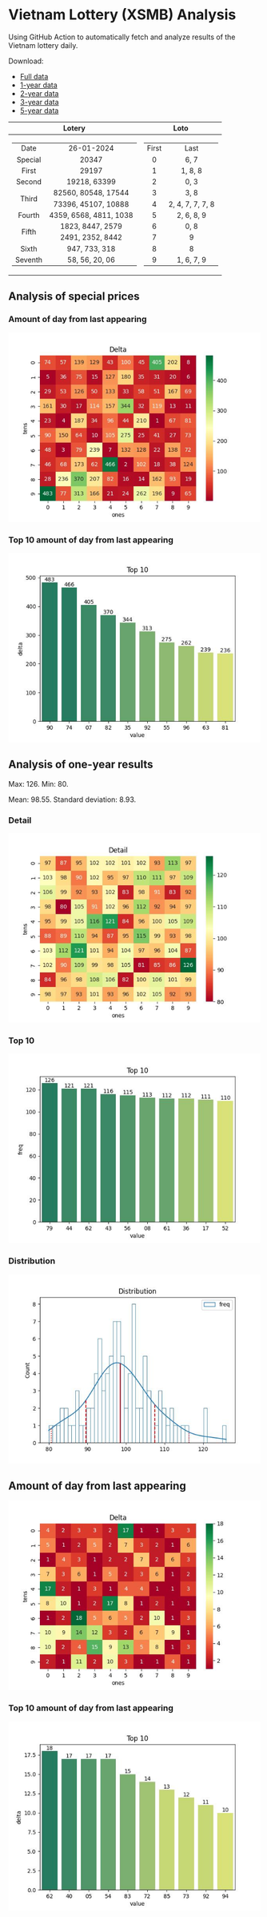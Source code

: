 # Vietnam Lottery (XSMB) Analysis

Using GitHub Action to automatically fetch and analyze results of the Vietnam lottery daily.

Download:

* [Full data](https://raw.githubusercontent.com/khiemdoan/vietnam-lottery-xsmb-analysis/main/results/xsmb.csv)
* [1-year data](https://raw.githubusercontent.com/khiemdoan/vietnam-lottery-xsmb-analysis/main/results/xsmb_1_year.csv)
* [2-year data](https://raw.githubusercontent.com/khiemdoan/vietnam-lottery-xsmb-analysis/main/results/xsmb_2_year.csv)
* [3-year data](https://raw.githubusercontent.com/khiemdoan/vietnam-lottery-xsmb-analysis/main/results/xsmb_3_year.csv)
* [5-year data](https://raw.githubusercontent.com/khiemdoan/vietnam-lottery-xsmb-analysis/main/results/xsmb_5_year.csv)

| Lotery      | Loto |
| :-----------: | :-----------: |
| <table><tr><td>Date</td><td>26-01-2024</td></tr><tr><td>Special</td><td>20347</td></tr><tr><td>First</td><td>29197</td></tr><tr><td>Second</td><td>19218, 63399</td></tr><tr><td rowspan="2">Third</td><td>82560, 80548, 17544</td></tr><tr><td>73396, 45107, 10888</td></tr><tr><td>Fourth</td><td>4359, 6568, 4811, 1038</td></tr><tr><td rowspan="2">Fifth</td><td>1823, 8447, 2579</td></tr><tr><td>2491, 2352, 8442</td></tr><tr><td>Sixth</td><td>947, 733, 318</td></tr><tr><td>Seventh</td><td>58, 56, 20, 06</td></tr></table> | <table><tr><td>First</td><td>Last</td></tr><tr><td>0</td><td>6, 7</td></tr><tr><td>1</td><td>1, 8, 8</td></tr><tr><td>2</td><td>0, 3</td></tr><tr><td>3</td><td>3, 8</td></tr><tr><td>4</td><td>2, 4, 7, 7, 7, 8</td></tr><tr><td>5</td><td>2, 6, 8, 9</td></tr><tr><td>6</td><td>0, 8</td></tr><tr><td>7</td><td>9</td></tr><tr><td>8</td><td>8</td></tr><tr><td>9</td><td>1, 6, 7, 9</td></tr></table> |


<h2>Analysis of special prices</h2>

<h3>Amount of day from last appearing</h3>

![Delta](images/special_delta.jpg)

<h3>Top 10 amount of day from last appearing</h3>

![Delta top 10](images/special_delta_top_10.jpg)

<h2>Analysis of one-year results</h2>

Max: 126. Min: 80.

Mean: 98.55. Standard deviation: 8.93.

<h3>Detail</h3>

![Detail](images/heatmap.jpg)

<h3>Top 10</h3>

![Top 10](images/top-10.jpg)

<h3>Distribution</h3>

![Distribution](images/distribution.jpg)

<h2>Amount of day from last appearing</h2>

![Delta](images/delta.jpg)

<h3>Top 10 amount of day from last appearing</h3>

![Delta top 10](images/delta_top_10.jpg)
